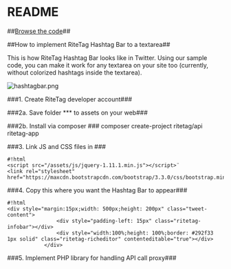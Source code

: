 # README #

##[Browse the code](https://bitbucket.org/ritetag/ritetag-api/src/)##



##How to implement RiteTag Hashtag Bar to a textarea##

This is how RiteTag Hashtag Bar looks like in Twitter. Using our sample code, you can make it work for any textarea on your site too (currently, without colorized hashtags inside the textarea).

![hashtagbar.png](https://bitbucket.org/repo/pMKgRz/images/993122408-hashtagbar.png)

###1. Create RiteTag developer account###

###2a. Save folder *** to assets on your web###

###2b. Install via composer ###
composer create-project ritetag/api ritetag-app

###3. Link JS and CSS files in <head> ###


```
#!html
<script src="/assets/js/jquery-1.11.1.min.js"></script>¨
<link rel="stylesheet" href="https://maxcdn.bootstrapcdn.com/bootstrap/3.3.0/css/bootstrap.min.css">

```

###4. Copy this where you want the Hashtag Bar to appear###
```
#!html
<div style="margin:15px;width: 500px;height: 200px" class="tweet-content">
                <div style="padding-left: 15px" class="ritetag-infobar"></div>
                <div style="width:100%;height: 100%;border: #292f33 1px solid" class="ritetag-richeditor" contenteditable="true"></div>
            </div>

```

###5. Implement PHP library for handling API call proxy###